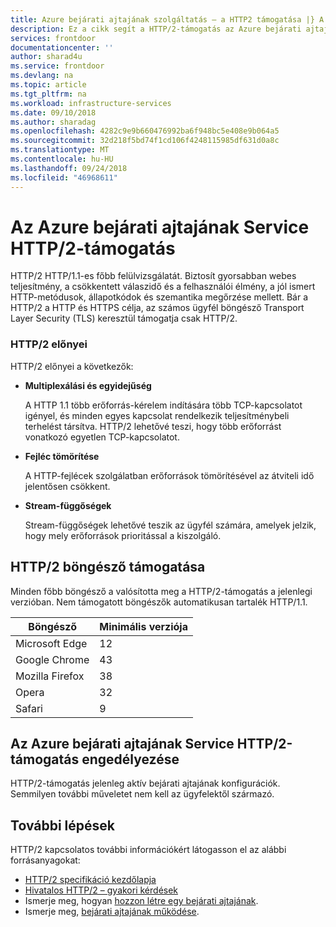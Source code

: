 ```yaml
---
title: Azure bejárati ajtajának szolgáltatás – a HTTP2 támogatása |} A Microsoft Docs
description: Ez a cikk segít a HTTP/2-támogatás az Azure bejárati ajtajának Service ismertetése
services: frontdoor
documentationcenter: ''
author: sharad4u
ms.service: frontdoor
ms.devlang: na
ms.topic: article
ms.tgt_pltfrm: na
ms.workload: infrastructure-services
ms.date: 09/10/2018
ms.author: sharadag
ms.openlocfilehash: 4282c9e9b660476992ba6f948bc5e408e9b064a5
ms.sourcegitcommit: 32d218f5bd74f1cd106f4248115985df631d0a8c
ms.translationtype: MT
ms.contentlocale: hu-HU
ms.lasthandoff: 09/24/2018
ms.locfileid: "46968611"
---
```

# <a name="http2-support-in-azure-front-door-service"></a>Az Azure bejárati ajtajának Service HTTP/2-támogatás
HTTP/2 HTTP/1.1-es főbb felülvizsgálatát. Biztosít gyorsabban webes teljesítmény, a csökkentett válaszidő és a felhasználói élmény, a jól ismert HTTP-metódusok, állapotkódok és szemantika megőrzése mellett. Bár a HTTP/2 a HTTP és HTTPS célja, az számos ügyfél böngésző Transport Layer Security (TLS) keresztül támogatja csak HTTP/2.

### <a name="http2-benefits"></a>HTTP/2 előnyei

HTTP/2 előnyei a következők:

*   **Multiplexálási és egyidejűség**

    A HTTP 1.1 több erőforrás-kérelem indítására több TCP-kapcsolatot igényel, és minden egyes kapcsolat rendelkezik teljesítménybeli terhelést társítva. HTTP/2 lehetővé teszi, hogy több erőforrást vonatkozó egyetlen TCP-kapcsolatot.

*   **Fejléc tömörítése**

    A HTTP-fejlécek szolgálatban erőforrások tömörítésével az átviteli idő jelentősen csökkent.

*   **Stream-függőségek**

    Stream-függőségek lehetővé teszik az ügyfél számára, amelyek jelzik, hogy mely erőforrások prioritással a kiszolgáló.


## <a name="http2-browser-support"></a>HTTP/2 böngésző támogatása

Minden főbb böngésző a valósította meg a HTTP/2-támogatás a jelenlegi verzióban. Nem támogatott böngészők automatikusan tartalék HTTP/1.1.

|Böngésző|Minimális verziója|
|-------------|------------|
|Microsoft Edge| 12|
|Google Chrome| 43|
|Mozilla Firefox| 38|
|Opera| 32|
|Safari| 9|

## <a name="enabling-http2-support-in-azure-front-door-service"></a>Az Azure bejárati ajtajának Service HTTP/2-támogatás engedélyezése

HTTP/2-támogatás jelenleg aktív bejárati ajtajának konfigurációk. Semmilyen további műveletet nem kell az ügyfelektől származó.

## <a name="next-steps"></a>További lépések

HTTP/2 kapcsolatos további információkért látogasson el az alábbi forrásanyagokat:

- [HTTP/2 specifikáció kezdőlapja](https://http2.github.io/)
- [Hivatalos HTTP/2 – gyakori kérdések](https://http2.github.io/faq/)
- Ismerje meg, hogyan [hozzon létre egy bejárati ajtajának](quickstart-create-front-door.md).
- Ismerje meg, [bejárati ajtajának működése](front-door-routing-architecture.md).
